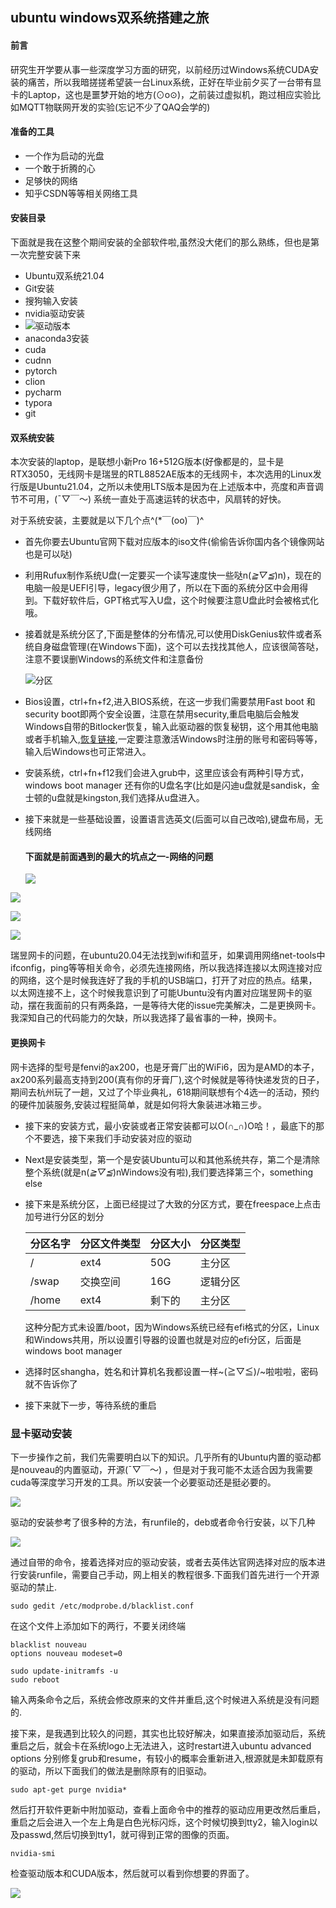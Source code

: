 ## ubuntu windows双系统搭建之旅

#### 前言

研究生开学要从事一些深度学习方面的研究，以前经历过Windows系统CUDA安装的痛苦，所以我暗搓搓希望装一台Linux系统，正好在毕业前夕买了一台带有显卡的Laptop，这也是噩梦开始的地方(⊙o⊙)，之前装过虚拟机，跑过相应实验比如MQTT物联网开发的实验(忘记不少了QAQ会学的)

#### 准备的工具

- 一个作为启动的光盘
- 一个敢于折腾的心
- 足够快的网络
- 知乎CSDN等等相关网络工具

#### 安装目录

下面就是我在这整个期间安装的全部软件啦,虽然没大佬们的那么熟练，但也是第一次完整安装下来

- Ubuntu双系统21.04
- Git安装
- 搜狗输入安装
- nvidia驱动安装
- ![驱动版本](/home/ao/Record/nvidia.png)
- anaconda3安装
- cuda
- cudnn
- pytorch
- clion
- pycharm
- typora
- git

#### 双系统安装

 本次安装的laptop，是联想小新Pro 16+512G版本(好像都是的，显卡是RTX3050，无线网卡是瑞昱的RTL8852AE版本的无线网卡，本次选用的Linux发行版是Ubuntu21.04，之所以未使用LTS版本是因为在上述版本中，亮度和声音调节不可用，(ˉ▽￣～) 系统一直处于高速运转的状态中，风扇转的好快。

对于系统安装，主要就是以下几个点^(*￣(oo)￣)^

- 首先你要去Ubuntu官网下载对应版本的iso文件(偷偷告诉你国内各个镜像网站也是可以哒)

- 利用Rufux制作系统U盘(一定要买一个读写速度快一些哒n(*≧▽≦*)n)，现在的电脑一般是UEFI引导，legacy很少用了，所以在下面的系统分区中会用得到。下载好软件后，GPT格式写入U盘，这个时候要注意U盘此时会被格式化哦。

- 接着就是系统分区了,下面是整体的分布情况,可以使用DiskGenius软件或者系统自身磁盘管理(在Windows下面)，这个可以去找找其他人，应该很简答哒，注意不要误删Windows的系统文件和注意备份

  ![分区](data.png)

- Bios设置，ctrl+fn+f2,进入BIOS系统，在这一步我们需要禁用Fast boot 和 security boot即两个安全设置，注意在禁用security,重启电脑后会触发Windows自带的Bitlocker恢复，输入此驱动器的恢复秘钥，这个用其他电脑或者手机输入,[恢复链接](https://acount.microsoft.com/devices/recoverykey),一定要注意激活Windows时注册的账号和密码等等，输入后Windows也可正常进入。

- 安装系统，ctrl+fn+f12我们会进入grub中，这里应该会有两种引导方式，windows boot manager 还有你的U盘名字(比如是闪迪u盘就是sandisk，金士顿的u盘就是kingston,我们选择从u盘进入。

- 接下来就是一些基础设置，设置语言选英文(后面可以自己改哈),键盘布局，无线网络

  #### 下面就是前面遇到的最大的坑点之一-网络的问题

  ![](1.jpg)

![](2.jpg)

![](3.jpg)

![](4.jpg)

瑞昱网卡的问题，在ubuntu20.04无法找到wifi和蓝牙，如果调用网络net-tools中ifconfig，ping等等相关命令，必须先连接网络，所以我选择连接以太网连接对应的网络，这个是时候我连好了我的手机的USB端口，打开了对应的热点。结果，以太网连接不上，这个时候我意识到了可能Ubuntu没有内置对应瑞昱网卡的驱动，摆在我面前的只有两条路，一是等待大佬的issue完美解决，二是更换网卡。我深知自己的代码能力的欠缺，所以我选择了最省事的一种，换网卡。

#### 更换网卡

网卡选择的型号是fenvi的ax200，也是牙膏厂出的WiFi6，因为是AMD的本子，ax200系列最高支持到200(真有你的牙膏厂),这个时候就是等待快递发货的日子，期间去杭州玩了一趟，又过了个毕业典礼，618期间联想有个4选一的活动，预约的硬件加装服务,安装过程挺简单，就是如何将大象装进冰箱三步。

- 接下来的安装方式，最小安装或者正常安装都可以O(∩_∩)O哈！，最底下的那个不要选，接下来我们手动安装对应的驱动

- Next是安装类型，第一个是安装Ubuntu可以和其他系统共存，第二个是清除整个系统(就是n(*≧▽≦*)nWindows没有啦),我们要选择第三个，something else

- 接下来是系统分区，上面已经提过了大致的分区方式，要在freespace上点击加号进行分区的划分

  | 分区名字 | 分区文件类型 | 分区大小 | 分区类型 |
  | -------- | ------------ | -------- | -------- |
  | /        | ext4         | 50G      | 主分区   |
  | /swap    | 交换空间     | 16G      | 逻辑分区 |
  | /home    | ext4         | 剩下的   | 主分区   |

  这种分配方式未设置/boot，因为Windows系统已经有efi格式的分区，Linux和Windows共用，所以设置引导器的设置也就是对应的efi分区，后面是windows boot manager

- 选择时区shangha，姓名和计算机名我都设置一样~\(≧▽≦)/~啦啦啦，密码就不告诉你了
- 接下来就下一步，等待系统的重启

### 显卡驱动安装

下一步操作之前，我们先需要明白以下的知识。几乎所有的Ubuntu内置的驱动都是nouveau的内置驱动，开源(ˉ▽￣～) ，但是对于我可能不太适合因为我需要cuda等深度学习开发的工具。所以安装一个必要驱动还是挺必要的。

![](driver.png)

驱动的安装参考了很多种的方法，有runfile的，deb或者命令行安装，以下几种

![](ub.png)

通过自带的命令，接着选择对应的驱动安装，或者去英伟达官网选择对应的版本进行安装runfile，需要自己手动，网上相关的教程很多.下面我们首先进行一个开源驱动的禁止.

```
sudo gedit /etc/modprobe.d/blacklist.conf
```

在这个文件上添加如下的两行，不要关闭终端

```
blacklist nouveau
options nouveau modeset=0
```

```
sudo update-initramfs -u
sudo reboot
```

输入两条命令之后，系统会修改原来的文件并重启,这个时候进入系统是没有问题的.

接下来，是我遇到比较久的问题，其实也比较好解决，如果直接添加驱动后，系统重启之后，就会卡在系统logo上无法进入，这时restart进入ubuntu advanced options 分别修复grub和resume，有较小的概率会重新进入,根源就是未卸载原有的驱动，所以下面我们的做法是删除原有的旧驱动。

```
sudo apt-get purge nvidia*
```

然后打开软件更新中附加驱动，查看上面命令中的推荐的驱动应用更改然后重启，重启之后会进入一个左上角是白色光标闪烁，这个时候切换到tty2，输入login以及passwd,然后切换到tty1，就可得到正常的图像的页面。

```
nvidia-smi
```

检查驱动版本和CUDA版本，然后就可以看到你想要的界面了。

![](screen.png)
